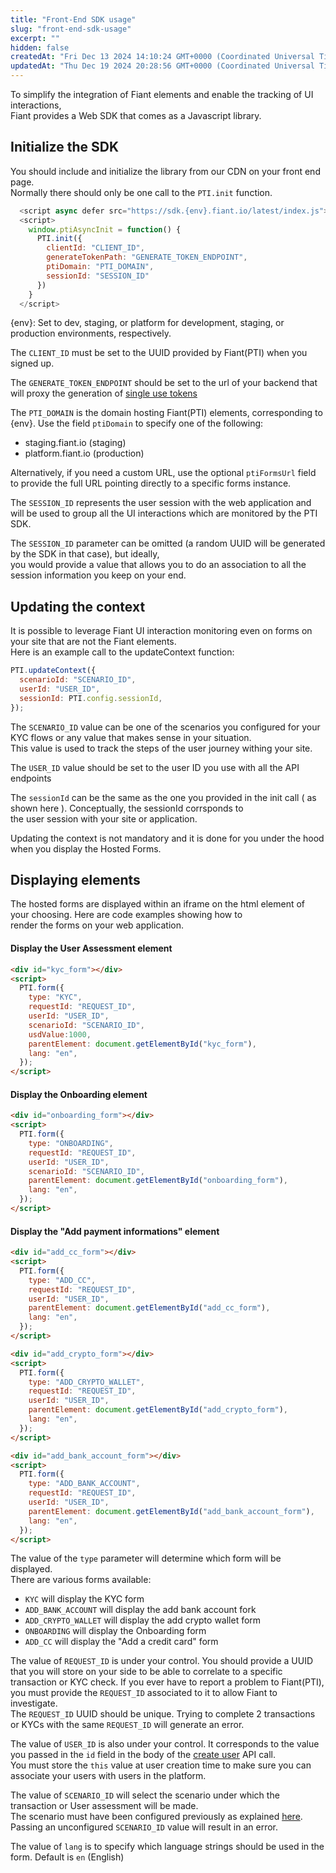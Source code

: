 ```yaml
---
title: "Front-End SDK usage"
slug: "front-end-sdk-usage"
excerpt: ""
hidden: false
createdAt: "Fri Dec 13 2024 14:10:24 GMT+0000 (Coordinated Universal Time)"
updatedAt: "Thu Dec 19 2024 20:28:56 GMT+0000 (Coordinated Universal Time)"
---
```

To simplify the integration of Fiant elements and enable the tracking of UI interactions,  
Fiant provides a Web SDK that comes as a Javascript library.

## Initialize the SDK

You should include and initialize the library from our CDN on your front end page.  
Normally there should only be one call to the `PTI.init` function.

```js
  <script async defer src="https://sdk.{env}.fiant.io/latest/index.js"></script>
  <script>
    window.ptiAsyncInit = function() {
      PTI.init({
        clientId: "CLIENT_ID",
        generateTokenPath: "GENERATE_TOKEN_ENDPOINT",
        ptiDomain: "PTI_DOMAIN",
        sessionId: "SESSION_ID"
      })
    }
  </script>
```

{env}: Set to dev, staging, or platform for development, staging, or production environments, respectively.

The `CLIENT_ID` must be set to the UUID provided by Fiant(PTI) when you signed up.

The `GENERATE_TOKEN_ENDPOINT` should be set to the url of your backend that will proxy the generation of [single use tokens](https://fiant.readme.io/docs/jwt)

The `PTI_DOMAIN` is the domain hosting Fiant(PTI) elements, corresponding to {env}. Use the field `ptiDomain` to specify one of the following:

- staging.fiant.io (staging)
- platform.fiant.io (production)

Alternatively, if you need a custom URL, use the optional `ptiFormsUrl` field to provide the full URL pointing directly to a specific forms instance.

The `SESSION_ID` represents the user session with the web application and will be used to group all the UI interactions which are monitored by the PTI SDK.

The `SESSION_ID` parameter can be omitted (a random UUID will be generated by the SDK in that case), but ideally,  
you would provide a value that allows you to do an association to all the session information you keep on your end.

## Updating the context

It is possible to leverage Fiant UI interaction monitoring even on forms on your site that are not the Fiant elements.  
Here is an example call to the updateContext function:

```js
PTI.updateContext({
  scenarioId: "SCENARIO_ID",
  userId: "USER_ID",
  sessionId: PTI.config.sessionId,
});
```

The `SCENARIO_ID` value can be one of the scenarios you configured for your KYC flows or any value that makes sense in your situation.  
This value is used to track the steps of the user journey withing your site.

The `USER_ID` value should be set to the user ID you use with all the API endpoints

The `sessionId` can be the same as the one you provided in the init call ( as shown here ). Conceptually, the sessionId corrsponds to  
the user session with your site or application.

Updating the context is not mandatory and it is done for you under the hood when you display the Hosted Forms.

## Displaying elements

The hosted forms are displayed within an iframe on the html element of your choosing. Here are code examples showing how to  
render the forms on your web application.

#### Display the User Assessment element

```html
<div id="kyc_form"></div>
<script>
  PTI.form({
    type: "KYC",
    requestId: "REQUEST_ID",
    userId: "USER_ID",
    scenarioId: "SCENARIO_ID",
    usdValue:1000,
    parentElement: document.getElementById("kyc_form"),
    lang: "en",
  });
</script>
```

#### Display the Onboarding element

```html
<div id="onboarding_form"></div>
<script>
  PTI.form({
    type: "ONBOARDING",
    requestId: "REQUEST_ID",
    userId: "USER_ID",
    scenarioId: "SCENARIO_ID",
    parentElement: document.getElementById("onboarding_form"),
    lang: "en",
  });
</script>
```

#### Display the "Add payment informations" element

```html
<div id="add_cc_form"></div>
<script>
  PTI.form({
    type: "ADD_CC",
    requestId: "REQUEST_ID",
    userId: "USER_ID",
    parentElement: document.getElementById("add_cc_form"),
    lang: "en",
  });
</script>
```

```html
<div id="add_crypto_form"></div>
<script>
  PTI.form({
    type: "ADD_CRYPTO_WALLET",
    requestId: "REQUEST_ID",
    userId: "USER_ID",
    parentElement: document.getElementById("add_crypto_form"),
    lang: "en",
  });
</script>
```

```html
<div id="add_bank_account_form"></div>
<script>
  PTI.form({
    type: "ADD_BANK_ACCOUNT",
    requestId: "REQUEST_ID",
    userId: "USER_ID",
    parentElement: document.getElementById("add_bank_account_form"),
    lang: "en",
  });
</script>
```

The value of the `type` parameter will determine which form will be displayed.  
There are various forms available:

- `KYC` will display the KYC form
- `ADD_BANK_ACCOUNT` will display the add bank account fork
- `ADD_CRYPTO_WALLET` will display the add crypto wallet form
- `ONBOARDING` will display the Onboarding form
- `ADD_CC` will display the "Add a credit card" form

The value of `REQUEST_ID` is under your control. You should provide a UUID that you will store on your side to be able to correlate to a specific  
transaction or KYC check. If you ever have to report a problem to Fiant(PTI), you must provide the `REQUEST_ID` associated to it to allow Fiant to investigate.  
The `REQUEST_ID` UUID should be unique. Trying to complete 2 transactions or KYCs with the same `REQUEST_ID` will generate an error.

The value of `USER_ID` is also under your control. It corresponds to the value you passed in the `id` field in the body of the [create user](https://fiant.readme.io/reference/addauser) API call.  
You must store the `this` value at user creation time to make sure you can associate your users with users in the platform.

The value of `SCENARIO_ID` will select the scenario under which the transaction or User assessment will be made.  
The scenario must have been configured previously as explained [here](https://fiant.readme.io/docs/definitions#scenarios).  
Passing an unconfigured `SCENARIO_ID` value will result in an error.

The value of `lang` is to specify which language strings should be used in the form. Default is `en` (English)
